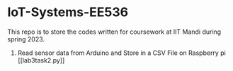 # IoT-Systems-EE536
This repo is to store the codes written for coursework at IIT Mandi during spring 2023.

1. Read sensor data from Arduino and Store in a CSV File on Raspberry pi [[lab3task2.py]]
